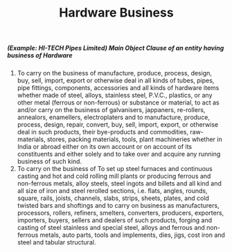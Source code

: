 ﻿---
title: "Hardware Business"
weight: 331
layout: docs
---

##### (Example: HI-TECH Pipes Limited) Main Object Clause of an entity having business of Hardware


1. To carry on the business of manufacture, produce, process, design, buy, sell, import, export or otherwise deal in all kinds of tubes, pipes, pipe fittings, components, accessories and all kinds of hardware items whether made of steel, alloys, stainless steel, P.V.C., plastics, or any other metal (ferrous or non-ferrous) or substance or material, to act as and/or carry on the business of galvanisers, jappaners, re-rollers, annealors, enamellers, electroplaters and to manufacture, produce, process, design, repair, convert, buy, sell, import, export, or otherwise deal in such products, their bye-products and commodities, raw-materials, stores, packing materials, tools, plant machineries whether in India or abroad either on its own account or on account of its constituents and either solely and to take over and acquire any running business of such kind.
2. To carry on the business of To set up steel furnaces and continuous casting and hot and cold rolling mill plants or producing ferrous and non-ferrous metals, alloy steels, steel ingots and billets and all kind and all size of iron and steel rerolled sections, i.e. flats, angles, rounds, square, rails, joists, channels, slabs, strips, sheets, plates, and cold twisted bars and shoftings and to carry on business as manufacturers, processors, rollers, refiners, smelters, converters, producers, exporters, importers, buyers, sellers and dealers of such products, forging and casting of steel stainless and special steel, alloys and ferrous and non-ferrous metals, auto parts, tools and implements, dies, jigs, cost iron and steel and tabular structural.
